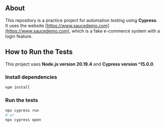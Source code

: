 ## About

This repository is a practice project for automation testing using **Cypress**.  
It uses the website [https://www.saucedemo.com](https://www.saucedemo.com), which is a fake e-commerce system with a login feature.

## How to Run the Tests

This project uses **Node.js version 20.19.4** and **Cypress version ^15.0.0**.

### Install dependencies

```bash
npm install
````

### Run the tests

```bash
npx cypress run
# or
npx cypress open
```